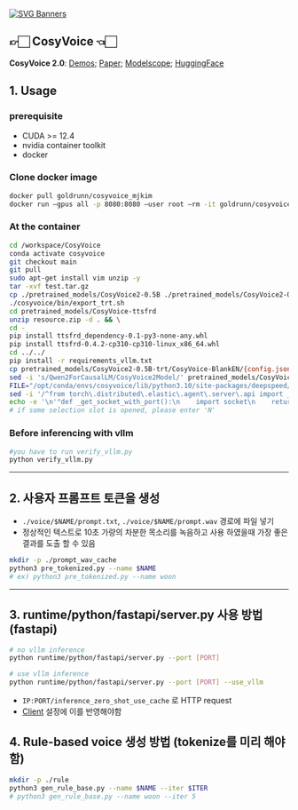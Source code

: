 [![SVG Banners](https://svg-banners.vercel.app/api?type=origin&text1=CosyVoice🤠&text2=Text-to-Speech%20💖%20Large%20Language%20Model&width=800&height=210)](https://github.com/Akshay090/svg-banners)

## 👉🏻 CosyVoice 👈🏻
**CosyVoice 2.0**: [Demos](https://funaudiollm.github.io/cosyvoice2/); [Paper](https://arxiv.org/abs/2412.10117); [Modelscope](https://www.modelscope.cn/studios/iic/CosyVoice2-0.5B); [HuggingFace](https://huggingface.co/spaces/FunAudioLLM/CosyVoice2-0.5B)

## 1. Usage
### prerequisite
- CUDA >= 12.4
- nvidia container toolkit
- docker

### Clone docker image
```bash
docker pull goldrunn/cosyvoice_mjkim
docker run —gpus all -p 8080:8080 —user root —rm -it goldrunn/cosyvoice_mjkim
```
### At the container
```bash
cd /workspace/CosyVoice
conda activate cosyvoice
git checkout main
git pull
sudo apt-get install vim unzip -y
tar -xvf test.tar.gz
cp ./pretrained_models/CosyVoice2-0.5B ./pretrained_models/CosyVoice2-0.5B-trt -r
./cosyvoice/bin/export_trt.sh
cd pretrained_models/CosyVoice-ttsfrd
unzip resource.zip -d . && \
cd -
pip install ttsfrd_dependency-0.1-py3-none-any.whl
pip install ttsfrd-0.4.2-cp310-cp310-linux_x86_64.whl
cd ../../
pip install -r requirements_vllm.txt
cp pretrained_models/CosyVoice2-0.5B-trt/CosyVoice-BlankEN/{config.json,tokenizer_config.json,vocab.json,merges.txt} pretrained_models/CosyVoice2-0.5B-trt/
sed -i 's/Qwen2ForCausalLM/CosyVoice2Model/' pretrained_models/CosyVoice2-0.5B-trt/config.json
FILE="/opt/conda/envs/cosyvoice/lib/python3.10/site-packages/deepspeed/elasticity/elastic_agent.py"
sed -i '/^from torch\.distributed\.elastic\.agent\.server\.api import _get_socket_with_port/s/^/# /' "$FILE"
echo -e '\n'"def _get_socket_with_port():\n    import socket\n    return socket.socket()" >> "$FILE"
# if some selection slot is opened, please enter 'N'

```
### Before inferencing with vllm
```bash
#you have to run verify_vllm.py
python verify_vllm.py
```

---

## 2. 사용자 프롬프트 토큰을 생성
- `./voice/$NAME/prompt.txt`, `./voice/$NAME/prompt.wav` 경로에 파일 넣기
- 정상적인 텍스트로 10초 가량의 차분한 목소리를 녹음하고 사용 하였을때 가장 좋은 결과를 도출 할 수 있음

```bash
mkdir -p ./prompt_wav_cache
python3 pre_tokenized.py --name $NAME
# ex) python3 pre_tokenized.py --name woon
```


---
## 3. runtime/python/fastapi/server.py 사용 방법 (fastapi)
``` bash
# no vllm inference
python runtime/python/fastapi/server.py --port [PORT]

# use vllm inference
python runtime/python/fastapi/server.py --port [PORT] --use_vllm

```
- `IP:PORT/inference_zero_shot_use_cache` 로 HTTP request
- [Client](https://github.com/sogang-capzzang/WSL-Application) 설정에 이를 반영해야함

## 4. Rule-based voice 생성 방법 (tokenize를 미리 해야함)

``` bash
mkdir -p ./rule
python3 gen_rule_base.py --name $NAME --iter $ITER
# python3 gen_rule_base.py --name woon --iter 5
```
